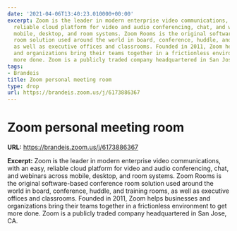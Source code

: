 ```yaml
---
date: '2021-04-06T13:40:23.010000+00:00'
excerpt: Zoom is the leader in modern enterprise video communications, with an easy,
  reliable cloud platform for video and audio conferencing, chat, and webinars across
  mobile, desktop, and room systems. Zoom Rooms is the original software-based conference
  room solution used around the world in board, conference, huddle, and training rooms,
  as well as executive offices and classrooms. Founded in 2011, Zoom helps businesses
  and organizations bring their teams together in a frictionless environment to get
  more done. Zoom is a publicly traded company headquartered in San Jose, CA.
tags:
- Brandeis
title: Zoom personal meeting room
type: drop
url: https://brandeis.zoom.us/j/6173886367
---
```


# Zoom personal meeting room

**URL:** https://brandeis.zoom.us/j/6173886367

**Excerpt:** Zoom is the leader in modern enterprise video communications, with an easy, reliable cloud platform for video and audio conferencing, chat, and webinars across mobile, desktop, and room systems. Zoom Rooms is the original software-based conference room solution used around the world in board, conference, huddle, and training rooms, as well as executive offices and classrooms. Founded in 2011, Zoom helps businesses and organizations bring their teams together in a frictionless environment to get more done. Zoom is a publicly traded company headquartered in San Jose, CA.
